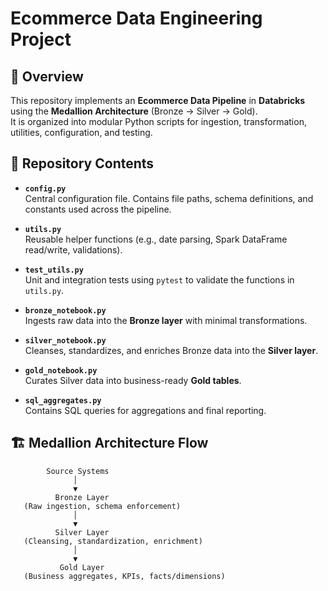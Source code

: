 # Ecommerce Data Engineering Project

## 📌 Overview
This repository implements an **Ecommerce Data Pipeline** in **Databricks** using the **Medallion Architecture** (Bronze → Silver → Gold).  
It is organized into modular Python scripts for ingestion, transformation, utilities, configuration, and testing.

## 📂 Repository Contents

- **`config.py`**  
  Central configuration file. Contains file paths, schema definitions, and constants used across the pipeline.  

- **`utils.py`**  
  Reusable helper functions (e.g., date parsing, Spark DataFrame read/write, validations).  

- **`test_utils.py`**  
  Unit and integration tests using `pytest` to validate the functions in `utils.py`.  

- **`bronze_notebook.py`**  
  Ingests raw data into the **Bronze layer** with minimal transformations.  

- **`silver_notebook.py`**  
  Cleanses, standardizes, and enriches Bronze data into the **Silver layer**.  

- **`gold_notebook.py`**  
  Curates Silver data into business-ready **Gold tables**.

- **`sql_aggregates.py`**  
  Contains SQL queries for aggregations and final reporting.  

## 🏗️ Medallion Architecture Flow
```text
        Source Systems
              │
              ▼
          Bronze Layer
   (Raw ingestion, schema enforcement)
              │
              ▼
          Silver Layer
   (Cleansing, standardization, enrichment)
              │
              ▼
           Gold Layer
   (Business aggregates, KPIs, facts/dimensions)
